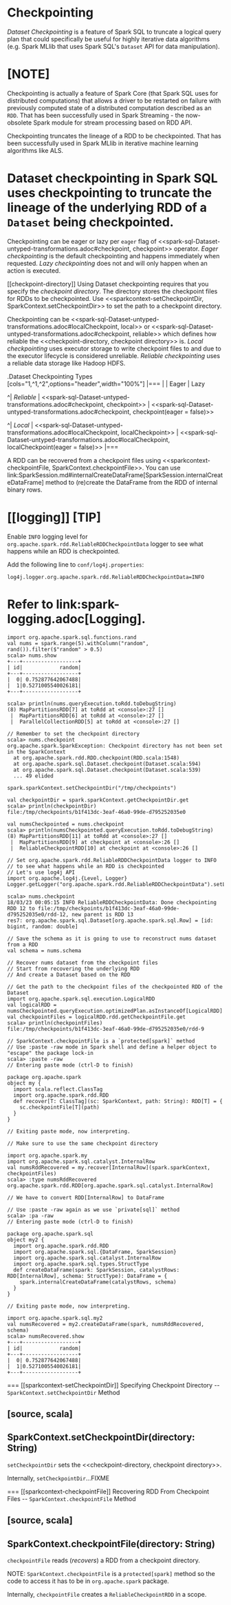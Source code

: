 # Checkpointing

*Dataset Checkpointing* is a feature of Spark SQL to truncate a logical query plan that could specifically be useful for highly iterative data algorithms (e.g. Spark MLlib that uses Spark SQL's `Dataset` API for data manipulation).

[NOTE]
====
Checkpointing is actually a feature of Spark Core (that Spark SQL uses for distributed computations) that allows a driver to be restarted on failure with previously computed state of a distributed computation described as an `RDD`. That has been successfully used in Spark Streaming - the now-obsolete Spark module for stream processing based on RDD API.

Checkpointing truncates the lineage of a RDD to be checkpointed. That has been successfully used in Spark MLlib in iterative machine learning algorithms like ALS.

Dataset checkpointing in Spark SQL uses checkpointing to truncate the lineage of the underlying RDD of a `Dataset` being checkpointed.
====

Checkpointing can be eager or lazy per `eager` flag of <<spark-sql-Dataset-untyped-transformations.adoc#checkpoint, checkpoint>> operator. *Eager checkpointing* is the default checkpointing and happens immediately when requested. *Lazy checkpointing* does not and will only happen when an action is executed.

[[checkpoint-directory]]
Using Dataset checkpointing requires that you specify the *checkpoint directory*. The directory stores the checkpoint files for RDDs to be checkpointed. Use <<sparkcontext-setCheckpointDir, SparkContext.setCheckpointDir>> to set the path to a checkpoint directory.

Checkpointing can be <<spark-sql-Dataset-untyped-transformations.adoc#localCheckpoint, local>> or <<spark-sql-Dataset-untyped-transformations.adoc#checkpoint, reliable>> which defines how reliable the <<checkpoint-directory, checkpoint directory>> is. *Local checkpointing* uses executor storage to write checkpoint files to and due to the executor lifecycle is considered unreliable. *Reliable checkpointing* uses a reliable data storage like Hadoop HDFS.

.Dataset Checkpointing Types
[cols="1,^1,^2",options="header",width="100%"]
|===
|
| Eager
| Lazy

^| *Reliable*
| <<spark-sql-Dataset-untyped-transformations.adoc#checkpoint, checkpoint>>
| <<spark-sql-Dataset-untyped-transformations.adoc#checkpoint, checkpoint(eager = false)>>

^| *Local*
| <<spark-sql-Dataset-untyped-transformations.adoc#localCheckpoint, localCheckpoint>>
| <<spark-sql-Dataset-untyped-transformations.adoc#localCheckpoint, localCheckpoint(eager = false)>>
|===

A RDD can be recovered from a checkpoint files using <<sparkcontext-checkpointFile, SparkContext.checkpointFile>>. You can use link:SparkSession.md#internalCreateDataFrame[SparkSession.internalCreateDataFrame] method to (re)create the DataFrame from the RDD of internal binary rows.

[[logging]]
[TIP]
====
Enable `INFO` logging level for `org.apache.spark.rdd.ReliableRDDCheckpointData` logger to see what happens while an RDD is checkpointed.

Add the following line to `conf/log4j.properties`:

```
log4j.logger.org.apache.spark.rdd.ReliableRDDCheckpointData=INFO
```

Refer to link:spark-logging.adoc[Logging].
====

```
import org.apache.spark.sql.functions.rand
val nums = spark.range(5).withColumn("random", rand()).filter($"random" > 0.5)
scala> nums.show
+---+------------------+
| id|            random|
+---+------------------+
|  0| 0.752877642067488|
|  1|0.5271005540026181|
+---+------------------+

scala> println(nums.queryExecution.toRdd.toDebugString)
(8) MapPartitionsRDD[7] at toRdd at <console>:27 []
 |  MapPartitionsRDD[6] at toRdd at <console>:27 []
 |  ParallelCollectionRDD[5] at toRdd at <console>:27 []

// Remember to set the checkpoint directory
scala> nums.checkpoint
org.apache.spark.SparkException: Checkpoint directory has not been set in the SparkContext
  at org.apache.spark.rdd.RDD.checkpoint(RDD.scala:1548)
  at org.apache.spark.sql.Dataset.checkpoint(Dataset.scala:594)
  at org.apache.spark.sql.Dataset.checkpoint(Dataset.scala:539)
  ... 49 elided

spark.sparkContext.setCheckpointDir("/tmp/checkpoints")

val checkpointDir = spark.sparkContext.getCheckpointDir.get
scala> println(checkpointDir)
file:/tmp/checkpoints/b1f413dc-3eaf-46a0-99de-d795252035e0

val numsCheckpointed = nums.checkpoint
scala> println(numsCheckpointed.queryExecution.toRdd.toDebugString)
(8) MapPartitionsRDD[11] at toRdd at <console>:27 []
 |  MapPartitionsRDD[9] at checkpoint at <console>:26 []
 |  ReliableCheckpointRDD[10] at checkpoint at <console>:26 []

// Set org.apache.spark.rdd.ReliableRDDCheckpointData logger to INFO
// to see what happens while an RDD is checkpointed
// Let's use log4j API
import org.apache.log4j.{Level, Logger}
Logger.getLogger("org.apache.spark.rdd.ReliableRDDCheckpointData").setLevel(Level.INFO)

scala> nums.checkpoint
18/03/23 00:05:15 INFO ReliableRDDCheckpointData: Done checkpointing RDD 12 to file:/tmp/checkpoints/b1f413dc-3eaf-46a0-99de-d795252035e0/rdd-12, new parent is RDD 13
res7: org.apache.spark.sql.Dataset[org.apache.spark.sql.Row] = [id: bigint, random: double]

// Save the schema as it is going to use to reconstruct nums dataset from a RDD
val schema = nums.schema

// Recover nums dataset from the checkpoint files
// Start from recovering the underlying RDD
// And create a Dataset based on the RDD

// Get the path to the checkpoint files of the checkpointed RDD of the Dataset
import org.apache.spark.sql.execution.LogicalRDD
val logicalRDD = numsCheckpointed.queryExecution.optimizedPlan.asInstanceOf[LogicalRDD]
val checkpointFiles = logicalRDD.rdd.getCheckpointFile.get
scala> println(checkpointFiles)
file:/tmp/checkpoints/b1f413dc-3eaf-46a0-99de-d795252035e0/rdd-9

// SparkContext.checkpointFile is a `protected[spark]` method
// Use :paste -raw mode in Spark shell and define a helper object to "escape" the package lock-in
scala> :paste -raw
// Entering paste mode (ctrl-D to finish)

package org.apache.spark
object my {
  import scala.reflect.ClassTag
  import org.apache.spark.rdd.RDD
  def recover[T: ClassTag](sc: SparkContext, path: String): RDD[T] = {
    sc.checkpointFile[T](path)
  }
}

// Exiting paste mode, now interpreting.

// Make sure to use the same checkpoint directory

import org.apache.spark.my
import org.apache.spark.sql.catalyst.InternalRow
val numsRddRecovered = my.recover[InternalRow](spark.sparkContext, checkpointFiles)
scala> :type numsRddRecovered
org.apache.spark.rdd.RDD[org.apache.spark.sql.catalyst.InternalRow]

// We have to convert RDD[InternalRow] to DataFrame

// Use :paste -raw again as we use `private[sql]` method
scala> :pa -raw
// Entering paste mode (ctrl-D to finish)

package org.apache.spark.sql
object my2 {
  import org.apache.spark.rdd.RDD
  import org.apache.spark.sql.{DataFrame, SparkSession}
  import org.apache.spark.sql.catalyst.InternalRow
  import org.apache.spark.sql.types.StructType
  def createDataFrame(spark: SparkSession, catalystRows: RDD[InternalRow], schema: StructType): DataFrame = {
    spark.internalCreateDataFrame(catalystRows, schema)
  }
}

// Exiting paste mode, now interpreting.

import org.apache.spark.sql.my2
val numsRecovered = my2.createDataFrame(spark, numsRddRecovered, schema)
scala> numsRecovered.show
+---+------------------+
| id|            random|
+---+------------------+
|  0| 0.752877642067488|
|  1|0.5271005540026181|
+---+------------------+
```

=== [[sparkcontext-setCheckpointDir]] Specifying Checkpoint Directory -- `SparkContext.setCheckpointDir` Method

[source, scala]
----
SparkContext.setCheckpointDir(directory: String)
----

`setCheckpointDir` sets the <<checkpoint-directory, checkpoint directory>>.

Internally, `setCheckpointDir`...FIXME

=== [[sparkcontext-checkpointFile]] Recovering RDD From Checkpoint Files -- `SparkContext.checkpointFile` Method

[source, scala]
----
SparkContext.checkpointFile(directory: String)
----

`checkpointFile` reads (_recovers_) a RDD from a checkpoint directory.

NOTE: `SparkContext.checkpointFile` is a `protected[spark]` method so the code to access it has to be in `org.apache.spark` package.

Internally, `checkpointFile` creates a `ReliableCheckpointRDD` in a scope.
